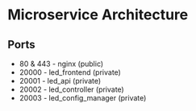 # Microservice Architecture
## Ports
* 80 & 443 - nginx (public)
* 20000 - led_frontend (private)
* 20001 - led_api (private)
* 20002 - led_controller (private)
* 20003 - led_config_manager (private)
